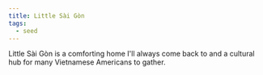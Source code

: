 ```yaml
---
title: Little Sài Gòn
tags:
  - seed
---
```

Little Sài Gòn is a comforting home I'll always come back to and a cultural hub for many Vietnamese Americans to gather.